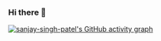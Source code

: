 ### Hi there 👋

[![sanjay-singh-patel's GitHub activity graph](https://activity-graph.herokuapp.com/graph?username=sanjay-singh-patel&theme=xcode)](https://git.io/sanjay-singh-patel)
<!--
**sanjay-singh-patel/sanjay-singh-patel** is a ✨ _special_ ✨ repository because its `README.md` (this file) appears on your GitHub profile.

Here are some ideas to get you started:

- 🔭 I’m currently working on ...
- 🌱 I’m currently learning ...
- 👯 I’m looking to collaborate on ...
- 🤔 I’m looking for help with ...
- 💬 Ask me about ...
- 📫 How to reach me: ...
- 😄 Pronouns: ...
- ⚡ Fun fact: ...
-->
